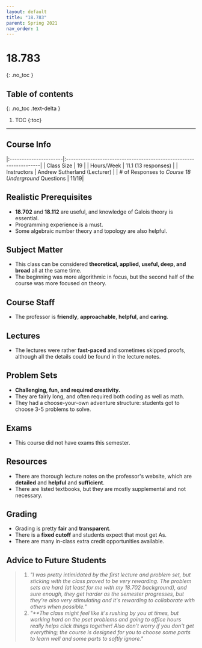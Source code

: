 ```yaml
---
layout: default
title: "18.783"
parent: Spring 2021
nav_order: 1
---
```


# 18.783

{: .no_toc }

## Table of contents

{: .no_toc .text-delta }

1. TOC
   {:toc}

---

## Course Info

|:----------------------|:-------------------------------------------------------------------|
| Class Size | 19 |
| Hours/Week | 11.1 (13 responses) |
| Instructors | Andrew Sutherland (Lecturer) |
| # of Responses to _Course 18 Underground_ Questions | 11/19|

## Realistic Prerequisites

- **18.702** and **18.112** are useful, and knowledge of Galois theory is essential.
- Programming experience is a must.
- Some algebraic number theory and topology are also helpful.

## Subject Matter

- This class can be considered **theoretical, applied, useful, deep, and broad** all at the same time.
- The beginning was more algorithmic in focus, but the second half of the course was more focused on theory.

## Course Staff

- The professor is **friendly**, **approachable**, **helpful**, and **caring**.

## Lectures

- The lectures were rather **fast-paced** and sometimes skipped proofs, although all the details could be found in the lecture notes.

## Problem Sets

- **Challenging, fun, and required creativity.**
- They are fairly long, and often required both coding as well as math.
- They had a choose-your-own adventure structure: students got to choose 3-5 problems to solve.

## Exams

- This course did not have exams this semester.

## Resources

- There are thorough lecture notes on the professor's website, which are **detailed** and **helpful** and **sufficient**.
- There are listed textbooks, but they are mostly supplemental and not necessary.

## Grading

- Grading is pretty **fair** and **transparent**.
- There is a **fixed cutoff** and students expect that most get As.
- There are many in-class extra credit opportunities available.

## Advice to Future Students

> 1. _"I was pretty intimidated by the first lecture and problem set, but sticking with the class
>    proved to be very rewarding. The problem sets are hard (at least for me with my 18.702 background),
>    and sure enough, they get harder as the semester progresses, but they're also very stimulating and it's
>    rewarding to collaborate with others when possible."_
> 2. _"\*\*The class might feel like it's rushing by you at times, but working hard on the pset
>    problems and going to office hours really helps click things together! Also don't worry if you don't get
>    everything; the course is designed for you to choose some parts to learn well and some parts to softly
>    ignore."_

<!--
## Syllabus
Click [**here**](/assets/files/783_Syllabus_Fall2020.pdf) for a PDF of this course's syllabus. -->
